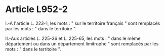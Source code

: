 # Article L952-2

I.-A l'article L. 223-1, les mots : " sur le territoire français " sont remplacés par les mots : " dans le territoire ".

II.-Aux articles L. 225-36 et L. 225-65, les mots : " dans le même département ou dans un département limitrophe " sont remplacés par les mots : " dans le territoire ".
